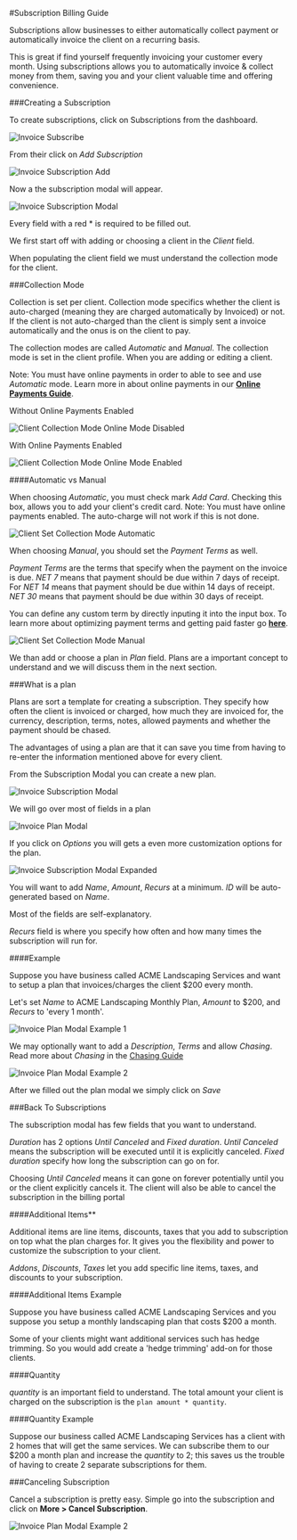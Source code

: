 #Subscription Billing Guide

Subscriptions allow businesses to either automatically collect payment or automatically invoice the client on a recurring basis.

This is great if find yourself frequently invoicing your customer every month.  Using subscriptions allows you to automatically invoice & collect money from them, saving you and your client valuable time and offering convenience.

###Creating a Subscription

To create subscriptions, click on Subscriptions from the dashboard.  

![Invoice Subscribe](../img/invoice-subscription.png)

From their click on *Add Subscription*

![Invoice Subscription Add](../img/invoice-subscription-create.png)

Now a the subscription modal will appear.

![Invoice Subscription Modal](../img/invoice-subscription-modal.png)

Every field with a red * is required to be filled out.

We first start off with adding or choosing a client in the *Client* field.

When populating the client field we must understand the collection mode for the client.

###Collection Mode

Collection is set per client.  Collection mode specifics whether the client is auto-charged (meaning they are charged automatically by Invoiced) or not. If the client is not auto-charged than the client is simply sent a invoice automatically and the onus is on the client to pay. 

The collection modes are called *Automatic* and *Manual*. The collection mode is set in the client profile.  When you are adding or editing a client.

Note: You must have online payments in order to able to see and use *Automatic* mode.  Learn more in about online payments in our **[Online Payments Guide](/docs/guides/payments)**.  

Without Online Payments Enabled

![Client Collection Mode Online Mode Disabled](../img/invoice-client-collection-mode-automatic-disabled.png) 

With Online Payments Enabled

![Client Collection Mode Online Mode Enabled](../img/invoice-client-set-collection-mode.png) 

####Automatic vs Manual

When choosing *Automatic*, you must check mark *Add Card*.  Checking this box, allows you to add your client's credit card.  Note: You must have online payments enabled.  The auto-charge will not work if this is not done. 

![Client Set Collection Mode Automatic](../img/invoice-client-collection-mode-automatic.png)

When choosing *Manual*, you should set the *Payment Terms* as well.  

*Payment Terms* are the terms that specify when the payment on the invoice is due.  *NET 7* means that payment should be due within 7 days of receipt. For *NET 14* means that payment should be due within 14 days of receipt. *NET 30* means that payment should be due within 30 days of receipt.  

You can define any custom term by directly inputing it into the input box.  To learn more about optimizing payment terms and getting paid faster go **[here](http://blog.invoiced.com/how-to-get-paid-faster-on-your-invoice-part-i/)**.

![Client Set Collection Mode Manual](../img/invoice-client-collection-mode-manual.png)

We than add or choose a plan in *Plan* field.  Plans are a important concept to understand and we will discuss them in the next section.

###What is a plan

Plans are sort a template for creating a subscription.  They specify how often the client is invoiced or charged, how much they are invoiced for, the currency, description, terms, notes, allowed payments and whether the payment should be chased.

The advantages of using a plan are that it can save you time from having to re-enter the information mentioned above for every client.  

From the Subscription Modal you can create a new plan.

![Invoice Subscription Modal](../img/invoice-subscription-plan.png)

We will go over most of fields in a plan

![Invoice Plan Modal](../img/invoice-plan-modal.png)

If you click on *Options* you will gets a even more customization options for the plan.

![Invoice Subscription Modal Expanded](../img/invoice-plan-modal-expanded.png)

You will want to add *Name*, *Amount*, *Recurs* at a minimum.  *ID* will be auto-generated based on *Name*.

Most of the fields are self-explanatory.  

*Recurs* field is where you specify how often and how many times the subscription will run for.

####Example 

Suppose you have business called ACME Landscaping Services and want to setup a plan that invoices/charges the client $200 every month.

Let's set *Name* to ACME Landscaping Monthly Plan,
*Amount* to $200,
and *Recurs* to 'every 1 month'.

![Invoice Plan Modal Example 1](../img/invoice-plan-modal-example-1.png)

We may optionally want to add a *Description*, *Terms* and allow *Chasing*.
Read more about *Chasing* in the [Chasing Guide](/docs/guides/chasing)

![Invoice Plan Modal Example 2](../img/invoice-plan-modal-example-2.png)

After we filled out the plan modal we simply click on *Save*

###Back To Subscriptions

The subscription modal has few fields that you want to understand. 

*Duration* has 2 options *Until Canceled* and *Fixed duration*.  *Until Canceled* means the subscription will be executed until it is explicitly canceled.  *Fixed duration* specify how long the subscription can go on for.

Choosing *Until Canceled* means it can gone on forever potentially until you or the client explicitly cancels it.  The client will also be able to cancel the subscription in the billing portal

####Additional Items**

Additional items are line items, discounts, taxes that you add to subscription on top what the plan charges for.  It gives you the flexibility and power to customize the subscription to your client.

*Addons*, *Discounts*, *Taxes* let you add specific line items, taxes, and discounts to your subscription.

####Additional Items Example

Suppose you have business called ACME Landscaping Services and you suppose you setup a monthly landscaping plan that costs $200 a month.  

Some of your clients might want additional services such has hedge trimming.  So you would add create a 'hedge trimming' add-on for those clients.

####Quantity

*quantity* is an important field to understand.  The total amount your client is charged on the subscription is the `plan amount * quantity`. 

####Quantity Example

Suppose our business called ACME Landscaping Services has a client with 2 homes that will get the same services.  We can subscribe them to our $200 a month plan and increase the *quantity* to 2; this saves us the trouble of having to create 2 separate subscriptions for them.

###Canceling Subscription

Cancel a subscription is pretty easy.  Simple go into the subscription and click on **More > Cancel Subscription**. 

![Invoice Plan Modal Example 2](../img/invoice-subscription-cancel.png)